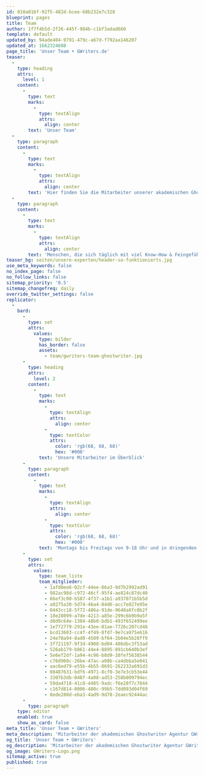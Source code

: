 ```yaml
---
id: 010a016f-92f5-482d-bcee-60b232e7c328
blueprint: pages
title: Team
author: 1f7f4b5d-2f26-445f-984b-c1bf3adad660
template: default
updated_by: 94ade404-9791-479c-a67d-f792aa146207
updated_at: 1662324608
page_title: 'Unser Team • GWriters.de'
teaser:
  -
    type: heading
    attrs:
      level: 1
    content:
      -
        type: text
        marks:
          -
            type: textAlign
            attrs:
              align: center
        text: 'Unser Team'
  -
    type: paragraph
    content:
      -
        type: text
        marks:
          -
            type: textAlign
            attrs:
              align: center
        text: 'Hier finden Sie die Mitarbeiter unserer akademischen Ghostwriter Agentur.'
  -
    type: paragraph
    content:
      -
        type: text
        marks:
          -
            type: textAlign
            attrs:
              align: center
        text: 'Menschen, die sich täglich mit viel Know-How & Feingefühl um die erfolgreiche Umsetzung Ihrer akademischen Projekte kümmern.'
teaser_bg: seiten/unsere-experten/header-so-funktionierts.jpg
use_meta_keywords: false
no_index_page: false
no_follow_links: false
sitemap_priority: '0.5'
sitemap_changefreq: daily
override_twitter_settings: false
replicator:
  -
    bard:
      -
        type: set
        attrs:
          values:
            type: bilder
            has_border: false
            assets:
              - team/gwriters-team-ghostwriter.jpg
      -
        type: heading
        attrs:
          level: 2
        content:
          -
            type: text
            marks:
              -
                type: textAlign
                attrs:
                  align: center
              -
                type: textColor
                attrs:
                  color: 'rgb(68, 68, 68)'
                  hex: '#000'
            text: 'Unsere Mitarbeiter im Überblick'
      -
        type: paragraph
        content:
          -
            type: text
            marks:
              -
                type: textAlign
                attrs:
                  align: center
              -
                type: textColor
                attrs:
                  color: 'rgb(68, 68, 68)'
                  hex: '#000'
            text: 'Montags bis Freitags von 9-18 Uhr und in dringenden Fällen auch an Wochenenden für Sie erreichbar.'
      -
        type: set
        attrs:
          values:
            type: team_liste
            team_mitglieder:
              - 1afd0ee6-02cf-44ee-86a3-9d7b2992ad91
              - 982ac98d-c972-46cf-95f4-ae824c87dc40
              - 66ef3c00-b587-4f37-a1b1-a937071b5b5d
              - a0275a30-5d74-46a4-84d6-acc7e827e95e
              - 0443cc18-5f72-486a-91de-9648a8fc0b2f
              - 18e28099-a7de-4213-a85e-299c6b9b9a5f
              - d8d9c64e-1304-48b0-bdb1-493f652499ee
              - 1e772779-291e-43ee-81ae-7726c207cd48
              - bcd13603-cc4f-4f49-8fd7-9e7ca975e616
              - 24e70a94-8ad0-4509-bf64-2b04e5b28ff9
              - 3f721197-9f3d-4908-bd04-486dbc3f53ad
              - 526ab179-b861-44e4-8895-891cb640b3ef
              - 5e6ef2df-1a94-4c96-b8d9-10fef5638544
              - c76d960c-26be-47ac-a08b-ca4dbba5e041
              - aac6ed79-e55b-4b55-8691-262232a691d3
              - 08487631-bdf6-4971-8cf0-3e7e3cb53e44
              - 3307b3db-048f-4a08-ad53-258b009794ec
              - 59da4718-41c8-4485-9adc-f6e28f7c7844
              - c167d814-0006-480c-99b5-7dd093d04f69
              - 8ede280d-eba3-4ad9-9d78-2eaec92444ac
      -
        type: paragraph
    type: editor
    enabled: true
    show_as_card: false
meta_title: 'Unser Team • GWriters'
meta_description: 'Mitarbeiter der akademischen Ghostwriter Agentur GWriters. Menschen, die sich täglich mit viel Know-How & Feingefühl um Ihre akademischen Projekte kümmern.'
og_title: 'Unser Team • GWriters'
og_description: 'Mitarbeiter der akademischen Ghostwriter Agentur GWriters. Menschen, die sich täglich mit viel Know-How & Feingefühl um Ihre akademischen Projekte kümmern.'
og_image: GWriters-Logo.png
sitemap_active: true
published: true
---
```

